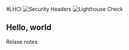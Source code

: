 #LHCI
![Security Headers](https://github.com/wieldyapp/helloworld/workflows/Security%20Headers/badge.svg) ![Lighthouse Check](https://github.com/wieldyapp/helloworld/workflows/Lighthouse%20Check/badge.svg)

## Hello, world

Relase notes
